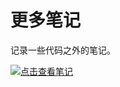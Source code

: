 # 更多笔记

记录一些代码之外的笔记。

[![点击查看笔记](https://img.shields.io/badge/%E7%82%B9%E5%87%BB%E6%9F%A5%E7%9C%8B%E7%AC%94%E8%AE%B0-myNodes-brightgreen.svg)](https://www.gitbook.com/read/book/likaiweb/more)  
